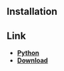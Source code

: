 ## Installation

## Link

- [**Python**](https://www.python.org/)
- [**Download**](https://www.python.org/downloads/)
